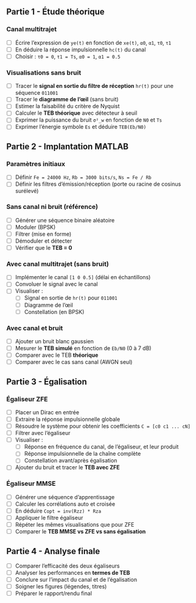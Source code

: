 ## Partie 1 - Étude théorique

### Canal multitrajet
- [ ] Écrire l’expression de `ye(t)` en fonction de `xe(t)`, `α0`, `α1`, `τ0`, `τ1`
- [ ] En déduire la réponse impulsionnelle `hc(t)` du canal
- [ ] Choisir : `τ0 = 0`, `τ1 = Ts`, `α0 = 1`, `α1 = 0.5`

### Visualisations sans bruit
- [ ] Tracer le **signal en sortie du filtre de réception** `hr(t)` pour une séquence `011001`
- [ ] Tracer le **diagramme de l’œil** (sans bruit)
- [ ] Estimer la faisabilité du critère de Nyquist
- [ ] Calculer le **TEB théorique** avec détecteur à seuil
- [ ] Exprimer la puissance du bruit `σ²_w` en fonction de `N0` et `Ts`
- [ ] Exprimer l’énergie symbole `Es` et déduire `TEB(Eb/N0)`

## Partie 2 - Implantation MATLAB

### Paramètres initiaux
- [ ] Définir `Fe = 24000 Hz`, `Rb = 3000 bits/s`, `Ns = Fe / Rb`
- [ ] Définir les filtres d’émission/réception (porte ou racine de cosinus surélevé)

### Sans canal ni bruit (référence)
- [ ] Générer une séquence binaire aléatoire
- [ ] Moduler (BPSK)
- [ ] Filtrer (mise en forme)
- [ ] Démoduler et détecter
- [ ] Vérifier que le **TEB = 0**

### Avec canal multitrajet (sans bruit)
- [ ] Implémenter le canal `[1 0 0.5]` (délai en échantillons)
- [ ] Convoluer le signal avec le canal
- [ ] Visualiser :
  - [ ] Signal en sortie de `hr(t)` pour `011001`
  - [ ] Diagramme de l’œil
  - [ ] Constellation (en BPSK)

### Avec canal et bruit
- [ ] Ajouter un bruit blanc gaussien
- [ ] Mesurer le **TEB simulé** en fonction de `Eb/N0` (0 à 7 dB)
- [ ] Comparer avec le TEB **théorique**
- [ ] Comparer avec le cas sans canal (AWGN seul)

## Partie 3 - Égalisation

### Égaliseur ZFE
- [ ] Placer un Dirac en entrée
- [ ] Extraire la réponse impulsionnelle globale
- [ ] Résoudre le système pour obtenir les coefficients `C = [c0 c1 ... cN]`
- [ ] Filtrer avec l’égaliseur
- [ ] Visualiser :
  - [ ] Réponse en fréquence du canal, de l’égaliseur, et leur produit
  - [ ] Réponse impulsionnelle de la chaîne complète
  - [ ] Constellation avant/après égalisation
- [ ] Ajouter du bruit et tracer le **TEB avec ZFE**

### Égaliseur MMSE
- [ ] Générer une séquence d’apprentissage
- [ ] Calculer les corrélations auto et croisée
- [ ] En déduire `Copt = inv(Rzz) * Rza`
- [ ] Appliquer le filtre égaliseur
- [ ] Répéter les mêmes visualisations que pour ZFE
- [ ] Comparer le **TEB MMSE vs ZFE vs sans égalisation**

## Partie 4 - Analyse finale

- [ ] Comparer l’efficacité des deux égaliseurs
- [ ] Analyser les performances en **termes de TEB**
- [ ] Conclure sur l’impact du canal et de l’égalisation
- [ ] Soigner les figures (légendes, titres)
- [ ] Préparer le rapport/rendu final